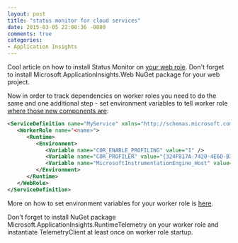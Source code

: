 ```yaml
---
layout: post
title: "status monitor for cloud services"
date: 2015-03-05 22:00:36 -0800
comments: true
categories: 
- Application Insights
---
```

Cool article on how to install Status Monitor on [your web role](http://www.greenfinch.ie/how-to-deploy-application-insights-status-monitor-preview-on-a-cloud-service-webrole/). Don't forget to install Microsoft.ApplicationInsights.Web NuGet package for your web project.

Now in order to track dependencies on worker roles you need to do the same and one additional step - set environment variables to tell worker role [where those new components are](/blog/2015/01/05/track-dependencies-in-console-application/):  

``` xml
<ServiceDefinition name="MyService" xmlns="http://schemas.microsoft.com/ServiceHosting/2008/10/ServiceDefinition">
   <WorkerRole name="<name>">
      <Runtime>
         <Environment>
            <Variable name="COR_ENABLE_PROFILING" value="1" />
            <Variable name="COR_PROFILER" value="{324F817A-7420-4E6D-B3C1-143FBED6D855}" />
            <Variable name="MicrosoftInstrumentationEngine_Host" value="{CA487940-57D2-10BF-11B2-A3AD5A13CBC0}" />
         </Environment>
      </Runtime>     
   </WebRole>
</ServiceDefinition>
```
More on how to set environment variables for your worker role is [here](https://msdn.microsoft.com/en-us/library/azure/gg432991.aspx).

Don't forget to install NuGet package Microsoft.ApplicationInsights.RuntimeTelemetry on your worker role and instantiate TelemetryClient at least once on worker role startup.